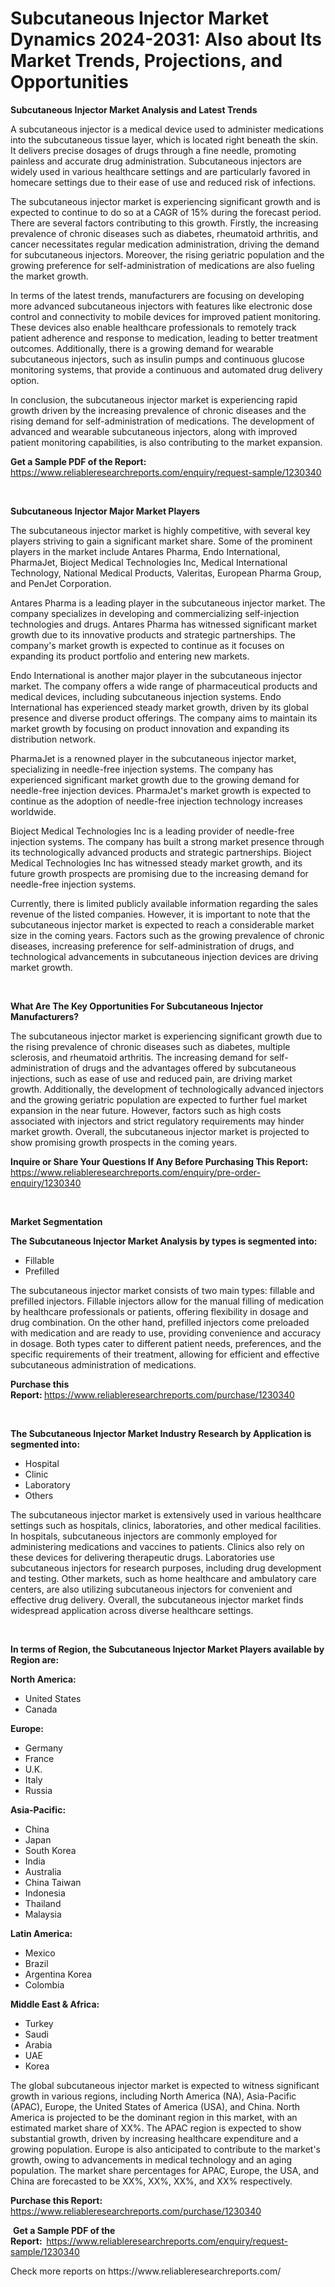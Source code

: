 <p><h1>Subcutaneous Injector Market Dynamics 2024-2031: Also about Its Market Trends, Projections, and Opportunities</h1></p><p><strong>Subcutaneous Injector Market Analysis and Latest Trends</strong></p>
<p><p>A subcutaneous injector is a medical device used to administer medications into the subcutaneous tissue layer, which is located right beneath the skin. It delivers precise dosages of drugs through a fine needle, promoting painless and accurate drug administration. Subcutaneous injectors are widely used in various healthcare settings and are particularly favored in homecare settings due to their ease of use and reduced risk of infections.</p><p>The subcutaneous injector market is experiencing significant growth and is expected to continue to do so at a CAGR of 15% during the forecast period. There are several factors contributing to this growth. Firstly, the increasing prevalence of chronic diseases such as diabetes, rheumatoid arthritis, and cancer necessitates regular medication administration, driving the demand for subcutaneous injectors. Moreover, the rising geriatric population and the growing preference for self-administration of medications are also fueling the market growth.</p><p>In terms of the latest trends, manufacturers are focusing on developing more advanced subcutaneous injectors with features like electronic dose control and connectivity to mobile devices for improved patient monitoring. These devices also enable healthcare professionals to remotely track patient adherence and response to medication, leading to better treatment outcomes. Additionally, there is a growing demand for wearable subcutaneous injectors, such as insulin pumps and continuous glucose monitoring systems, that provide a continuous and automated drug delivery option.</p><p>In conclusion, the subcutaneous injector market is experiencing rapid growth driven by the increasing prevalence of chronic diseases and the rising demand for self-administration of medications. The development of advanced and wearable subcutaneous injectors, along with improved patient monitoring capabilities, is also contributing to the market expansion.</p></p>
<p><strong>Get a Sample PDF of the Report:&nbsp;</strong> <a href="https://www.reliableresearchreports.com/enquiry/request-sample/1230340">https://www.reliableresearchreports.com/enquiry/request-sample/1230340</a></p>
<p>&nbsp;</p>
<p><strong>Subcutaneous Injector Major Market Players</strong></p>
<p><p>The subcutaneous injector market is highly competitive, with several key players striving to gain a significant market share. Some of the prominent players in the market include Antares Pharma, Endo International, PharmaJet, Bioject Medical Technologies Inc, Medical International Technology, National Medical Products, Valeritas, European Pharma Group, and PenJet Corporation.</p><p>Antares Pharma is a leading player in the subcutaneous injector market. The company specializes in developing and commercializing self-injection technologies and drugs. Antares Pharma has witnessed significant market growth due to its innovative products and strategic partnerships. The company's market growth is expected to continue as it focuses on expanding its product portfolio and entering new markets.</p><p>Endo International is another major player in the subcutaneous injector market. The company offers a wide range of pharmaceutical products and medical devices, including subcutaneous injection systems. Endo International has experienced steady market growth, driven by its global presence and diverse product offerings. The company aims to maintain its market growth by focusing on product innovation and expanding its distribution network.</p><p>PharmaJet is a renowned player in the subcutaneous injector market, specializing in needle-free injection systems. The company has experienced significant market growth due to the growing demand for needle-free injection devices. PharmaJet's market growth is expected to continue as the adoption of needle-free injection technology increases worldwide.</p><p>Bioject Medical Technologies Inc is a leading provider of needle-free injection systems. The company has built a strong market presence through its technologically advanced products and strategic partnerships. Bioject Medical Technologies Inc has witnessed steady market growth, and its future growth prospects are promising due to the increasing demand for needle-free injection systems.</p><p>Currently, there is limited publicly available information regarding the sales revenue of the listed companies. However, it is important to note that the subcutaneous injector market is expected to reach a considerable market size in the coming years. Factors such as the growing prevalence of chronic diseases, increasing preference for self-administration of drugs, and technological advancements in subcutaneous injection devices are driving market growth.</p></p>
<p>&nbsp;</p>
<p><strong>What Are The Key Opportunities For Subcutaneous Injector Manufacturers?</strong></p>
<p><p>The subcutaneous injector market is experiencing significant growth due to the rising prevalence of chronic diseases such as diabetes, multiple sclerosis, and rheumatoid arthritis. The increasing demand for self-administration of drugs and the advantages offered by subcutaneous injections, such as ease of use and reduced pain, are driving market growth. Additionally, the development of technologically advanced injectors and the growing geriatric population are expected to further fuel market expansion in the near future. However, factors such as high costs associated with injectors and strict regulatory requirements may hinder market growth. Overall, the subcutaneous injector market is projected to show promising growth prospects in the coming years.</p></p>
<p><strong>Inquire or Share Your Questions If Any Before Purchasing This Report:</strong> <a href="https://www.reliableresearchreports.com/enquiry/pre-order-enquiry/1230340">https://www.reliableresearchreports.com/enquiry/pre-order-enquiry/1230340</a></p>
<p>&nbsp;</p>
<p><strong>Market Segmentation</strong></p>
<p><strong>The Subcutaneous Injector Market Analysis by types is segmented into:</strong></p>
<p><ul><li>Fillable</li><li>Prefilled</li></ul></p>
<p><p>The subcutaneous injector market consists of two main types: fillable and prefilled injectors. Fillable injectors allow for the manual filling of medication by healthcare professionals or patients, offering flexibility in dosage and drug combination. On the other hand, prefilled injectors come preloaded with medication and are ready to use, providing convenience and accuracy in dosage. Both types cater to different patient needs, preferences, and the specific requirements of their treatment, allowing for efficient and effective subcutaneous administration of medications.</p></p>
<p><strong>Purchase this Report:&nbsp;</strong><a href="https://www.reliableresearchreports.com/purchase/1230340">https://www.reliableresearchreports.com/purchase/1230340</a></p>
<p>&nbsp;</p>
<p><strong>The Subcutaneous Injector Market Industry Research by Application is segmented into:</strong></p>
<p><ul><li>Hospital</li><li>Clinic</li><li>Laboratory</li><li>Others</li></ul></p>
<p><p>The subcutaneous injector market is extensively used in various healthcare settings such as hospitals, clinics, laboratories, and other medical facilities. In hospitals, subcutaneous injectors are commonly employed for administering medications and vaccines to patients. Clinics also rely on these devices for delivering therapeutic drugs. Laboratories use subcutaneous injectors for research purposes, including drug development and testing. Other markets, such as home healthcare and ambulatory care centers, are also utilizing subcutaneous injectors for convenient and effective drug delivery. Overall, the subcutaneous injector market finds widespread application across diverse healthcare settings.</p></p>
<p>&nbsp;</p>
<p><strong>In terms of Region, the Subcutaneous Injector Market Players available by Region are:</strong></p>
<p>
    <p> <strong> North America: </strong>
        <ul>
            <li>United States</li>
            <li>Canada</li>
        </ul>
        </p> 
    <p> <strong> Europe: </strong>
        <ul>
            <li>Germany</li>
            <li>France</li>
            <li>U.K.</li>
            <li>Italy</li>
            <li>Russia</li>
        </ul>
        </p> 
    <p> <strong> Asia-Pacific: </strong>
        <ul>
            <li>China</li>
            <li>Japan</li>
            <li>South Korea</li>
            <li>India</li>
            <li>Australia</li>
            <li>China Taiwan</li>
            <li>Indonesia</li>
            <li>Thailand</li>
            <li>Malaysia</li>
        </ul>
        </p> 
    <p> <strong> Latin America: </strong>
        <ul>
            <li>Mexico</li>
            <li>Brazil</li>
            <li>Argentina Korea</li>
            <li>Colombia</li>
        </ul>
        </p> 
    <p> <strong> Middle East & Africa: </strong>
        <ul>
            <li>Turkey</li>
            <li>Saudi</li>
            <li>Arabia</li>
            <li>UAE</li>
            <li>Korea</li>
        </ul>
    </p>
    </p>
<p><p>The global subcutaneous injector market is expected to witness significant growth in various regions, including North America (NA), Asia-Pacific (APAC), Europe, the United States of America (USA), and China. North America is projected to be the dominant region in this market, with an estimated market share of XX%. The APAC region is expected to show substantial growth, driven by increasing healthcare expenditure and a growing population. Europe is also anticipated to contribute to the market's growth, owing to advancements in medical technology and an aging population. The market share percentages for APAC, Europe, the USA, and China are forecasted to be XX%, XX%, XX%, and XX% respectively.</p></p>
<p><strong>Purchase this Report: </strong><a href="https://www.reliableresearchreports.com/purchase/1230340">https://www.reliableresearchreports.com/purchase/1230340</a></p>
<p>&nbsp;<strong>Get a Sample PDF of the Report:&nbsp;&nbsp;</strong><a href="https://www.reliableresearchreports.com/enquiry/request-sample/1230340">https://www.reliableresearchreports.com/enquiry/request-sample/1230340</a></p>
<p><strong></strong></p>
<p>Check more reports on https://www.reliableresearchreports.com/</p>